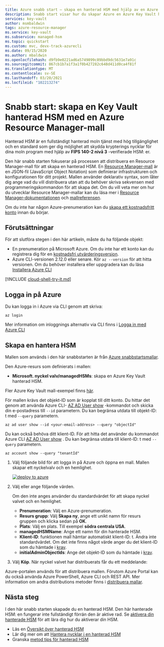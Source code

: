 ```yaml
---
title: Azure snabb start – skapa en hanterad HSM med hjälp av en Azure Resource Manager mall
description: Snabb start visar hur du skapar Azure en Azure Key Vault hanterad HSM med Resource Manager-mall
services: key-vault
author: msmbaldwin
tags: azure-resource-manager
ms.service: key-vault
ms.subservice: managed-hsm
ms.topic: quickstart
ms.custom: mvc, devx-track-azurecli
ms.date: 09/15/2020
ms.author: mbaldwin
ms.openlocfilehash: d9fb9e0221ad6a5749899c89bbd9dc5631e7a91c
ms.sourcegitcommit: 867cb1b7a1f3a1f0b427282c648d411d0ca4f81f
ms.translationtype: MT
ms.contentlocale: sv-SE
ms.lasthandoff: 03/20/2021
ms.locfileid: "102213274"
---
```

# <a name="quickstart-create-an-key-vault-managed-hsm-using-an-azure-resource-manager-template"></a>Snabb start: skapa en Key Vault hanterad HSM med en Azure Resource Manager-mall

Hanterad HSM är en fullständigt hanterad moln tjänst med hög tillgänglighet och en standard som ger dig möjlighet att skydda krypterings nycklar för dina moln program med hjälp av **FIPS 140-2 nivå 3** -verifierade HSM: er.  

Den här snabb starten fokuserar på processen att distribuera en Resource Manager-mall för att skapa en hanterad HSM.  En [Resource Manager-mall](../../azure-resource-manager/templates/overview.md) är en JSON-fil (JavaScript Object Notation) som definierar infrastrukturen och konfigurationen för ditt projekt. Mallen använder deklarativ syntax, som låter dig ange vad du vill distribuera utan att du behöver skriva sekvensen med programmeringskommandon för att skapa det. Om du vill veta mer om hur du utvecklar Resource Manager-mallar kan du läsa mer i [Resource Manager-dokumentationen](../../azure-resource-manager/index.yml) och [mallreferensen](/azure/templates/microsoft.keyvault/allversions).

Om du inte har någon Azure-prenumeration kan du [skapa ett kostnadsfritt konto](https://azure.microsoft.com/free/?WT.mc_id=A261C142F) innan du börjar.

## <a name="prerequisites"></a>Förutsättningar

För att slutföra stegen i den här artikeln, måste du ha följande objekt:

- En prenumeration på Microsoft Azure. Om du inte har ett konto kan du registrera dig för en [kostnadsfri utvärderingsversion](https://azure.microsoft.com/pricing/free-trial).
- Azure CLI-versionen 2.12.0 eller senare. Kör `az --version` för att hitta versionen. Om du behöver installera eller uppgradera kan du läsa [Installera Azure CLI]( /cli/azure/install-azure-cli)


[!INCLUDE [cloud-shell-try-it.md](../../../includes/cloud-shell-try-it.md)]

## <a name="sign-in-to-azure"></a>Logga in på Azure

Du kan logga in i Azure via CLI genom att skriva:

```azurecli
az login
```

Mer information om inloggnings alternativ via CLI finns i [Logga in med Azure CLI](/cli/azure/authenticate-azure-cli)

## <a name="create-a-manage-hsm"></a>Skapa en hantera HSM

Mallen som används i den här snabbstarten är från [Azure snabbstartsmallar](https://azure.microsoft.com/resources/templates/101-managed-hsm-create/).

Den Azure-resurs som definierats i mallen:

* **Microsoft. nyckel valv/managedHSMs**: skapa en Azure Key Vault hanterad HSM.

Fler Azure Key Vault mall-exempel finns [här](https://azure.microsoft.com/resources/templates/?resourceType=Microsoft.Keyvault).

För mallen krävs det objekt-ID som är kopplat till ditt konto. Du hittar det genom att använda Azure CLI- [AZ AD User show](/cli/azure/ad/user#az_ad_user_show) -kommandot och skicka din e-postadress till `--id` parametern. Du kan begränsa utdata till objekt-ID: t med `--query` parametern.

```azurecli-interactive
az ad user show --id <your-email-address> --query "objectId"
```

Du kan också behöva ditt klient-ID. För att hitta det använder du kommandot Azure CLI [AZ AD User show](/cli/azure/account#az_account_show) . Du kan begränsa utdata till klient-ID: t med `--query` parametern.

 ```azurecli-interactive
 az account show --query "tenantId"
 ```

1. Välj följande bild för att logga in på Azure och öppna en mall. Mallen skapar ett nyckelvalv och en hemlighet.

    <a href="https://portal.azure.com/#create/Microsoft.Template/uri/https%3A%2F%2Fraw.githubusercontent.com%2FAzure%2Fazure-quickstart-templates%2Fmaster%2F101-managed-hsm-create%2Fazuredeploy.json"><img src="../media/deploy-to-azure.svg" alt="deploy to azure"/></a>

2. Välj eller ange följande värden.

    Om den inte anges använder du standardvärdet för att skapa nyckel valvet och en hemlighet.

    - **Prenumeration**: Välj en Azure-prenumeration.
    - **Resurs grupp**: Välj **Skapa ny**, ange ett unikt namn för resurs gruppen och klicka sedan på **OK**.
    - **Plats**: Välj en plats. Till exempel **södra centrala USA**.
    - **managedHSMName**: Ange ett namn för din hanterade HSM.
    - **Klient-ID**: funktionen mall hämtar automatiskt klient-ID: t. Ändra inte standardvärdet.  Om det inte finns något värde anger du det klient-ID som du hämtade i [krav](#prerequisites).
    * **initialAdminObjectIds**: Ange det objekt-ID som du hämtade i [krav](#prerequisites).

3. Välj **Köp**. När nyckel valvet har distribuerats får du ett meddelande:

Azure-portalen används för att distribuera mallen. Förutom Azure Portal kan du också använda Azure PowerShell, Azure CLI och REST API. Mer information om andra distributions metoder finns i [distribuera mallar](../../azure-resource-manager/templates/deploy-powershell.md).

## <a name="next-steps"></a>Nästa steg

I den här snabb starten skapade du en hanterad HSM. Den här hanterade HSM: en fungerar inte fullständigt förrän den är aktive rad. Se [aktivera din hanterade HSM](quick-create-cli.md#activate-your-managed-hsm) för att lära dig hur du aktiverar din HSM.

- Läs en [Översikt över hanterad HSM](overview.md)
- Lär dig mer om att [Hantera nycklar i en hanterad HSM](key-management.md)
- Granska [metod tips för hanterad HSM](best-practices.md)
